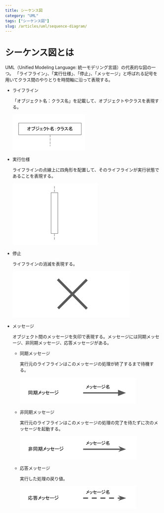 ```yaml
---
title: シーケンス図
category: "UML"
tags: ["シーケンス図"]
slug: /articles/uml/sequence-diagram/
---
```



# シーケンス図とは
UML（Unified Modeling Language: 統一モデリング言語）の代表的な図の一つ。
「ライフライン」、「実行仕様」、「停止」、「メッセージ」と呼ばれる記号を用いてクラス間のやりとりを時間軸に沿って表現する。

+ ライフライン

    「オブジェクト名：クラス名」を記載して、オブジェクトやクラスを表現する。

    ![シーケンス図](./sequence-diagram-1.png)

+ 実行仕様

    ライフラインの点線上に四角形を配置して、そのライフラインが実行状態であることを表現する。

    ![シーケンス図](./sequence-diagram-2.png)

+ 停止

    ライフラインの消滅を表現する。

    ![シーケンス図](./sequence-diagram-3.png)


+ メッセージ

    オブジェクト間のメッセージを矢印で表現する。メッセージには同期メッセージ、非同期メッセージ、応答メッセージがある。

    + 同期メッセージ

        実行元のライフラインはこのメッセージの処理が終了するまで待機する。

        ![シーケンス図](./sequence-diagram-4.png)


    + 非同期メッセージ

        実行元のライフラインはこのメッセージの処理の完了を待たずに次のメッセージを起動する。

        ![シーケンス図](./sequence-diagram-5.png)

    + 応答メッセージ

        実行した処理の戻り値。

        ![シーケンス図](./sequence-diagram-6.png)
